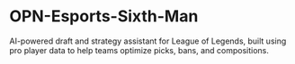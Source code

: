 # OPN-Esports-Sixth-Man
AI-powered draft and strategy assistant for League of Legends, built using pro player data to help teams optimize picks, bans, and compositions.
